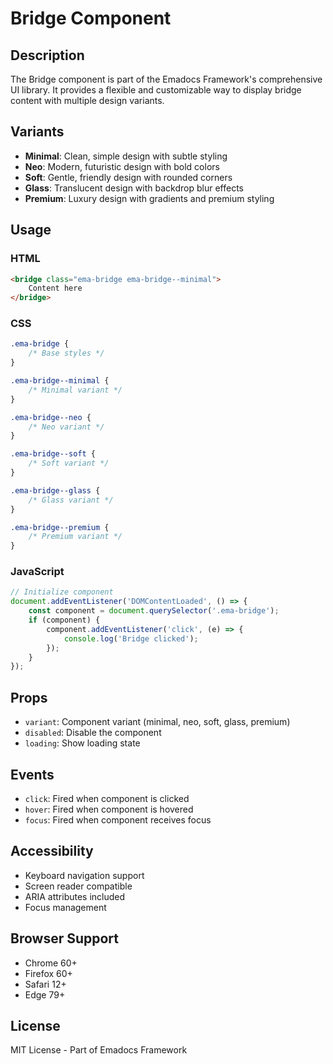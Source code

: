 # Bridge Component

## Description
The Bridge component is part of the Emadocs Framework's comprehensive UI library. It provides a flexible and customizable way to display bridge content with multiple design variants.

## Variants
- **Minimal**: Clean, simple design with subtle styling
- **Neo**: Modern, futuristic design with bold colors
- **Soft**: Gentle, friendly design with rounded corners
- **Glass**: Translucent design with backdrop blur effects
- **Premium**: Luxury design with gradients and premium styling

## Usage

### HTML
```html
<bridge class="ema-bridge ema-bridge--minimal">
    Content here
</bridge>
```

### CSS
```css
.ema-bridge {
    /* Base styles */
}

.ema-bridge--minimal {
    /* Minimal variant */
}

.ema-bridge--neo {
    /* Neo variant */
}

.ema-bridge--soft {
    /* Soft variant */
}

.ema-bridge--glass {
    /* Glass variant */
}

.ema-bridge--premium {
    /* Premium variant */
}
```

### JavaScript
```javascript
// Initialize component
document.addEventListener('DOMContentLoaded', () => {
    const component = document.querySelector('.ema-bridge');
    if (component) {
        component.addEventListener('click', (e) => {
            console.log('Bridge clicked');
        });
    }
});
```

## Props
- `variant`: Component variant (minimal, neo, soft, glass, premium)
- `disabled`: Disable the component
- `loading`: Show loading state

## Events
- `click`: Fired when component is clicked
- `hover`: Fired when component is hovered
- `focus`: Fired when component receives focus

## Accessibility
- Keyboard navigation support
- Screen reader compatible
- ARIA attributes included
- Focus management

## Browser Support
- Chrome 60+
- Firefox 60+
- Safari 12+
- Edge 79+

## License
MIT License - Part of Emadocs Framework
